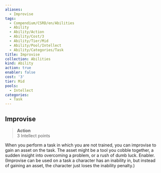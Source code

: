 ```yaml
---
aliases:
  - Improvise
tags:
  - Compendium/CSRD/en/Abilities
  - Ability
  - Ability/Action
  - Ability/Cost/3
  - Ability/Tier/Mid
  - Ability/Pool/Intellect
  - Ability/Categories/Task
title: Improvise
collection: Abilities
kind: Ability
action: true
enabler: false
cost: '3'
tier: Mid
pools:
  - Intellect
categories:
  - Task
---
```

## Improvise  
>**Action**  
>3 Intellect points
  
When you perform a task in which you are not trained, you can improvise to gain an asset on the task. The asset might be a tool you cobble together, a sudden insight into overcoming a problem, or a rush of dumb luck. Enabler. (Improvise can be used on a task a character has an inability in, but instead of gaining an asset, the character just loses the inability penalty.)